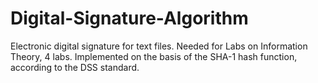 # Digital-Signature-Algorithm

Electronic digital signature for text files. Needed for Labs on Information Theory, 4 labs. Implemented on the basis of the SHA-1 hash function, according to the DSS standard.

